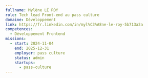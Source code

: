 ```yaml
---
fullname: Mylène LE ROY
role: Tech lead Front-end au pass culture
domaine: Développement
link: https://fr.linkedin.com/in/myl%C3%A8ne-le-roy-5b713a2a
competences:
  - Développement Frontend
missions:
  - start: 2024-11-04
    end: 2025-12-31
    employer: pass culture
    status: admin
    startups:
      - pass-culture
---
```

